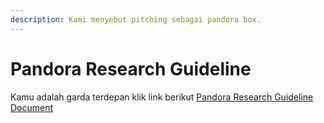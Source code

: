 ```yaml
---
description: Kami menyebut pitching sebagai pandora box.
---
```


# Pandora Research Guideline

Kamu adalah garda terdepan klik link berikut [Pandora Research Guideline Document](https://xd.adobe.com/view/d421d84c-15e8-422b-4adb-610c90e61942-a210/)

